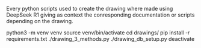 Every python scripts used to create the drawing where made using DeepSeek R1 giving as context the conresponding documentation or scripts depending on the drawing.

python3 -m venv venv
source venv/bin/activate
cd drawings/
pip install -r requirements.txt
./drawing_3_methods.py
./drawing_db_setup.py
deactivate